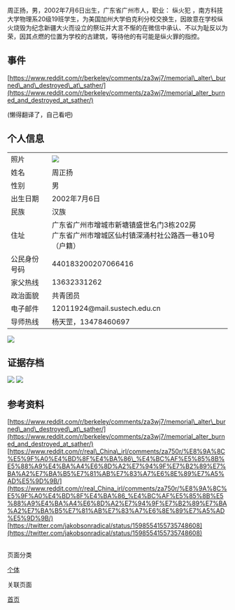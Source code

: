 周正扬，男，2002年7月6日出生，广东省广州市人，职业： 纵火犯 ，南方科技大学物理系20级19班学生，为美国加州大学伯克利分校交换生，因故意在学校纵火烧毁为纪念新疆大火而设立的祭坛并大言不惭的在微信中承认、不以为耻反以为荣，因其点燃的位置为学校的古建筑，等待他的有可能是纵火罪的指控。

## 事件

[https://www.reddit.com/r/berkeley/comments/za3wj7/memorial\_alter\_burned\_and\_destroyed\_at\_sather/](https://www.reddit.com/r/berkeley/comments/za3wj7/memorial_alter_burned_and_destroyed_at_sather/)

(懒得翻译了，自己看吧)

## 个人信息

<table><tbody><tr><td>照片</td><td><img src="https://d9j5p6r1s8i4iv.archive.md/o17oF/af04ddbf7b47d73e193e9548a4511faa8a999150.jpg"></td></tr><tr><td>姓名</td><td>周正扬</td></tr><tr><td>性别</td><td>男</td></tr><tr><td>出生日期</td><td>2002年7月6日</td></tr><tr><td>民族</td><td>汉族</td></tr><tr><td>住址</td><td>广东省广州市增城市新塘镇盛世名门3栋202房&nbsp;&nbsp;&nbsp;&nbsp;&nbsp;&nbsp;<br>广东省广州市增城区仙村镇深涌村社公路西一巷10号（户籍）</td></tr><tr><td>公民身份号码</td><td>440183200207066416</td></tr><tr><td>家父热线</td><td>13632331262</td></tr><tr><td>政治面貌</td><td>共青团员</td></tr><tr><td>电子邮件</td><td>12011924@mail.sustech.edu.cn</td></tr><tr><td>导师热线</td><td>杨天罡，13478460697</td></tr></tbody></table>

![](https://d9j5p6r1s8i4iv.archive.md/o17oF/196dc76bc9c94c29ed10821661d70fd01f18c978.png)

## 证据存档

![](https://d9j5p6r1s8i4iv.archive.md/o17oF/81dec3f8fd3480b3120ae89237b8f245a6dcee9f.jpg) ![](https://d9j5p6r1s8i4iv.archive.md/o17oF/b97ec99865f6b42829f6101979d2796389337321.jpg)

## 参考资料

[https://www.reddit.com/r/berkeley/comments/za3wj7/memorial\_alter\_burned\_and\_destroyed\_at\_sather/](https://www.reddit.com/r/berkeley/comments/za3wj7/memorial_alter_burned_and_destroyed_at_sather/)  
[https://www.reddit.com/r/real\_China\_irl/comments/za750r/%E8%9A%8C%E5%9F%A0%E4%BD%8F%E4%BA%86\_%E4%BC%AF%E5%85%8B%E5%88%A9%E4%BA%A4%E6%8D%A2%E7%94%9F%E7%B2%89%E7%BA%A2%E7%BA%B5%E7%81%AB%E7%83%A7%E6%8E%89%E7%A5%AD%E5%9D%9B/](https://www.reddit.com/r/real_China_irl/comments/za750r/%E8%9A%8C%E5%9F%A0%E4%BD%8F%E4%BA%86_%E4%BC%AF%E5%85%8B%E5%88%A9%E4%BA%A4%E6%8D%A2%E7%94%9F%E7%B2%89%E7%BA%A2%E7%BA%B5%E7%81%AB%E7%83%A7%E6%8E%89%E7%A5%AD%E5%9D%9B/)  
[https://twitter.com/jakobsonradical/status/1598554155735748608](https://twitter.com/jakobsonradical/status/1598554155735748608)  
 

页面分类

[个体](个体.md)

关联页面

[首页](首页.md)
